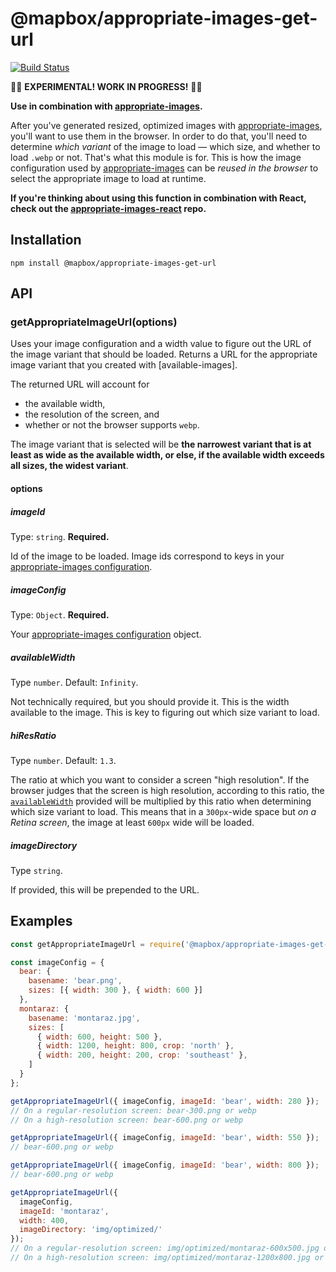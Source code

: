 # @mapbox/appropriate-images-get-url

[![Build Status](https://travis-ci.org/mapbox/appropriate-images-get-url.svg?branch=master)](https://travis-ci.org/mapbox/appropriate-images-get-url)

🚧🚧 **EXPERIMENTAL! WORK IN PROGRESS!** 🚧🚧

**Use in combination with [appropriate-images].**

After you've generated resized, optimized images with [appropriate-images], you'll want to use them in the browser.
In order to do that, you'll need to determine *which variant* of the image to load — which size, and whether to load `.webp` or not.
That's what this module is for.
This is how the image configuration used by [appropriate-images] can be *reused in the browser* to select the appropriate image to load at runtime.

**If you're thinking about using this function in combination with React, check out the [appropriate-images-react](https://github.com/mapbox/appropriate-images-react) repo.**

## Installation

```
npm install @mapbox/appropriate-images-get-url
```

## API

### getAppropriateImageUrl(options)

Uses your image configuration and a width value to figure out the URL of the image variant that should be loaded.
Returns a URL for the appropriate image variant that you created with [available-images].

The returned URL will account for

- the available width,
- the resolution of the screen, and
- whether or not the browser supports `webp`.

The image variant that is selected will be **the narrowest variant that is at least as wide as the available width, or else, if the available width exceeds all sizes, the widest variant**.

#### options

##### imageId

Type: `string`.
**Required.**

Id of the image to be loaded.
Image ids correspond to keys in your [appropriate-images configuration].

##### imageConfig

Type: `Object`.
**Required.**

Your [appropriate-images configuration] object.

##### availableWidth

Type `number`.
Default: `Infinity`.

Not technically required, but you should provide it.
This is the width available to the image.
This is key to figuring out which size variant to load.

##### hiResRatio

Type `number`.
Default: `1.3`.

The ratio at which you want to consider a screen "high resolution".
If the browser judges that the screen is high resolution, according to this ratio, the [`availableWidth`] provided will be multiplied by this ratio when determining which size variant to load.
This means that in a `300px`-wide space but *on a Retina screen*, the image at least `600px` wide will be loaded.

##### imageDirectory

Type `string`.

If provided, this will be prepended to the URL.

## Examples

```js
const getAppropriateImageUrl = require('@mapbox/appropriate-images-get-url');

const imageConfig = {
  bear: {
    basename: 'bear.png',
    sizes: [{ width: 300 }, { width: 600 }]
  },
  montaraz: {
    basename: 'montaraz.jpg',
    sizes: [
      { width: 600, height: 500 },
      { width: 1200, height: 800, crop: 'north' },
      { width: 200, height: 200, crop: 'southeast' },
    ]
  }
};

getAppropriateImageUrl({ imageConfig, imageId: 'bear', width: 280 });
// On a regular-resolution screen: bear-300.png or webp
// On a high-resolution screen: bear-600.png or webp

getAppropriateImageUrl({ imageConfig, imageId: 'bear', width: 550 });
// bear-600.png or webp

getAppropriateImageUrl({ imageConfig, imageId: 'bear', width: 800 });
// bear-600.png or webp

getAppropriateImageUrl({
  imageConfig,  
  imageId: 'montaraz',
  width: 400,
  imageDirectory: 'img/optimized/'
});
// On a regular-resolution screen: img/optimized/montaraz-600x500.jpg or webp
// On a high-resolution screen: img/optimized/montaraz-1200x800.jpg or webp
```

[appropriate-images]: https://github.com/mapbox/appropriate-images
[appropriate-images configuration]: https://github.com/mapbox/appropriate-images#image-configuration
[`availableWidth`]: #availablewidth
